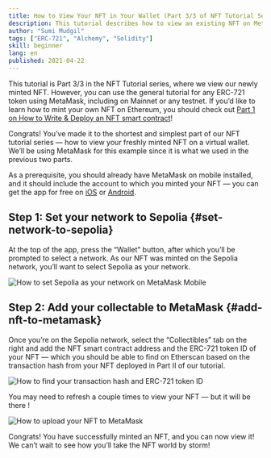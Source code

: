 ```yaml
---
title: How to View Your NFT in Your Wallet (Part 3/3 of NFT Tutorial Series)
description: This tutorial describes how to view an existing NFT on MetaMask!
author: "Sumi Mudgil"
tags: ["ERC-721", "Alchemy", "Solidity"]
skill: beginner
lang: en
published: 2021-04-22
---
```


This tutorial is Part 3/3 in the NFT Tutorial series, where we view our newly minted NFT. However, you can use the general tutorial for any ERC-721 token using MetaMask, including on Mainnet or any testnet. If you’d like to learn how to mint your own NFT on Ethereum, you should check out [Part 1 on How to Write & Deploy an NFT smart contract](/developers/tutorials/how-to-write-and-deploy-an-nft)!

Congrats! You’ve made it to the shortest and simplest part of our NFT tutorial series — how to view your freshly minted NFT on a virtual wallet. We’ll be using MetaMask for this example since it is what we used in the previous two parts.

As a prerequisite, you should already have MetaMask on mobile installed, and it should include the account to which you minted your NFT — you can get the app for free on [iOS](https://apps.apple.com/us/app/metamask-blockchain-wallet/id1438144202) or [Android](https://play.google.com/store/apps/details?id=io.metamask&hl=en_US&gl=US).
<!-- TODO:: Changes this tutorial .gif to used Sepolia  -->

## Step 1: Set your network to Sepolia {#set-network-to-sepolia}

At the top of the app, press the “Wallet” button, after which you’ll be prompted to select a network. As our NFT was minted on the Sepolia network, you’ll want to select Sepolia as your network.

![How to set Sepolia as your network on MetaMask Mobile](./goerliMetamask.gif)

## Step 2: Add your collectable to MetaMask {#add-nft-to-metamask}

Once you’re on the Sepolia network, select the “Collectibles” tab on the right and add the NFT smart contract address and the ERC-721 token ID of your NFT — which you should be able to find on Etherscan based on the transaction hash from your NFT deployed in Part II of our tutorial.

![How to find your transaction hash and ERC-721 token ID](./findNFTEtherscan.png)

You may need to refresh a couple times to view your NFT — but it will be there <Emoji text="😄" size={1} />!

![How to upload your NFT to MetaMask](./findNFTMetamask.gif)

Congrats! You have successfully minted an NFT, and you can now view it! We can’t wait to see how you’ll take the NFT world by storm!
